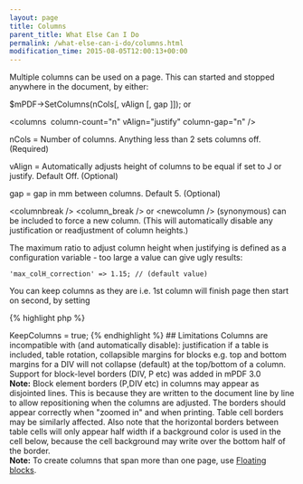 ```yaml
---
layout: page
title: Columns
parent_title: What Else Can I Do
permalink: /what-else-can-i-do/columns.html
modification_time: 2015-08-05T12:00:13+00:00
---
```


Multiple columns can be used on a page. This can started and stopped anywhere in the document, by either:

$mPDF-&gt;SetColumns(nCols[, vAlign [, gap ]]); or

&lt;columns  column-count="n" vAlign="justify" column-gap="n" /&gt;

nCols = Number of columns. Anything less than 2 sets columns off. (Required)

vAlign = Automatically adjusts height of columns to be equal if set to J or justify. Default Off. (Optional)

gap = gap in mm between columns. Default 5. (Optional)

&lt;columnbreak /&gt; &lt;column_break /&gt; or &lt;newcolumn /&gt; (synonymous) can be included to force a new column.
(This will automatically disable any justification or readjustment of column heights.)

The maximum ratio to adjust column height when justifying is defined as a configuration variable - too large a value
can give ugly results:

```
'max_colH_correction' => 1.15; // (default value)
```

You can keep columns as they are i.e. 1st column will finish page then start on second, by setting

{% highlight php %}
<?php

$mpdf->KeepColumns = true;
{% endhighlight %}

## Limitations

Columns are incompatible with (and automatically disable): justification if a table is included, table rotation,
collapsible margins for blocks e.g. top and bottom margins for a DIV will not collapse (default) at the top/bottom of a
column. Support for block-level borders (DIV, P etc) was added in mPDF 3.0

<div class="alert alert-info" role="alert">
	<strong>Note:</strong> Block element borders (P,DIV etc) in columns may appear as disjointed lines. This is because
	they are written to the document line by line to allow repositioning when the columns are adjusted. The borders
	should appear correctly when "zoomed in" and when printing. Table cell borders may be similarly affected. Also note
	that the horizontal borders between table cells will only appear half width if a background color is used in the
	cell below, because the cell background may write over the bottom half of the border.
</div>

<div class="alert alert-info" role="alert">
	<strong>Note:</strong> To create columns that span more than one page, use
	<a href="{{ "/what-else-can-i-do/floating-blocks.html" | prepend: site.baseurl }}">Floating blocks</a>.
</div>

